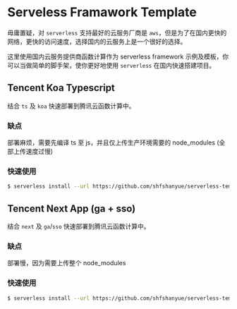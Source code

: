 # Serveless Framawork Template

毋庸置疑，对 `serverless` 支持最好的云服务厂商是 `aws`，但是为了在国内更快的网络，更快的访问速度，选择国内的云服务上是一个很好的选择。

这里使用国内云服务提供商函数计算作为 serverless framework 示例及模板，你可以当做简单的脚手架，使你更好地使用 `serverless` 在国内快速搭建项目。

## Tencent Koa Typescript

结合 `ts` 及 `koa` 快速部署到腾讯云函数计算中。

### 缺点

部署麻烦，需要先编译 ts 至 js，并且仅上传生产环境需要的 node_modules (全部上传速度过慢)

### 快速使用

``` bash
$ serverless install --url https://github.com/shfshanyue/serverless-template-zh/tree/master/tencent-koa-ts --name koa-server
```

## Tencent Next App (ga + sso)

结合 `next` 及 `ga`/`sso` 快速部署到腾讯云函数计算中。

### 缺点

部署慢，因为需要上传整个 node_modules

### 快速使用

``` bash
$ serverless install --url https://github.com/shfshanyue/serverless-template-zh/tree/master/tencent-next-helmet-ga --name next-app
```
